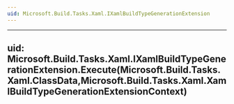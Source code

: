 ```yaml
---
uid: Microsoft.Build.Tasks.Xaml.IXamlBuildTypeGenerationExtension
---
```


---
uid: Microsoft.Build.Tasks.Xaml.IXamlBuildTypeGenerationExtension.Execute(Microsoft.Build.Tasks.Xaml.ClassData,Microsoft.Build.Tasks.Xaml.XamlBuildTypeGenerationExtensionContext)
---

